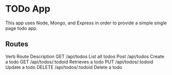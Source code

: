 # TODo App
This app uses Node, Mongo, and Express in order to provide a simple single page todo app.

## Routes
Verb    Route               Description
GET     /api/todos          List all todos
Post    /api/todos          Create a todo
GET     /api/todos/:todoid   Retrieves a todo
PUT     /api/todos/:todoid   Update a todo
DELETE  /api/todos/:todoid   Delete a todo

